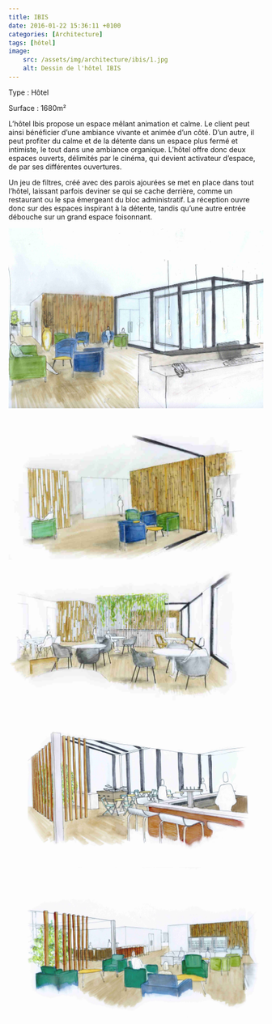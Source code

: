 ```yaml
---
title: IBIS
date: 2016-01-22 15:36:11 +0100
categories: [Architecture]
tags: [hôtel]
image:
    src: /assets/img/architecture/ibis/1.jpg
    alt: Dessin de l'hôtel IBIS
---
```


Type : Hôtel

Surface : 1680m²

L’hôtel Ibis propose un espace mêlant animation et calme. Le client peut ainsi bénéficier d’une ambiance vivante et 
animée d’un côté. D’un autre, il peut profiter du calme et de la détente dans un espace plus fermé et intimiste, 
le tout dans une ambiance organique. L’hôtel offre donc deux espaces ouverts, délimités par le cinéma, qui devient 
activateur d’espace, de par ses différentes ouvertures.

Un jeu de filtres, créé avec des parois ajourées se met en place dans tout l’hôtel, laissant parfois deviner se qui se 
cache derrière, comme un restaurant ou le spa émergeant du bloc administratif. La réception ouvre donc sur des espaces 
inspirant à la détente, tandis qu’une autre entrée débouche sur un grand espace foisonnant.

![Dessin de l'hôtel IBIS 1](/assets/img/architecture/ibis/2.jpg)
![Dessin de l'hôtel IBIS 2](/assets/img/architecture/ibis/3.jpg)
![Dessin de l'hôtel IBIS 3](/assets/img/architecture/ibis/4.jpg)
![Dessin de l'hôtel IBIS 4](/assets/img/architecture/ibis/5.jpg)
![Dessin de l'hôtel IBIS 5](/assets/img/architecture/ibis/6.jpg)

